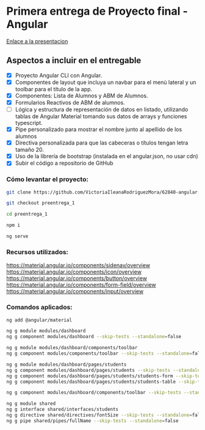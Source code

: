 # Primera entrega de Proyecto final -  Angular


[Enlace a la presentacion](https://docs.google.com/presentation/d/1CiBlc3EzlbjEJRkhxUcj13tfxtDRBIlTLJTB19evs7Y/edit#slide=id.g209c4004a56_0_1029)

## Aspectos a incluir en el entregable

- [x] Proyecto Angular CLI con Angular.
- [x] Componentes de layout que incluya un navbar para el menú lateral y un toolbar para el título de la app.
- [x] Componentes: Lista de Alumnos y ABM de Alumnos.
- [x] Formularios Reactivos de ABM de alumnos.
- [ ] Lógica y estructura de representación de datos en listado, utilizando tablas de Angular Material tomando sus datos de arrays y funciones typescript.
- [x] Pipe personalizado para mostrar el nombre junto al apellido de los alumnos
- [x] Directiva personalizada para que las cabeceras o títulos tengan letra tamaño 20.
- [x] Uso de la librería de bootstrap (instalada en el angular.json, no usar cdn)
- [x] Subir el código a repositorio de GitHub

### Cómo levantar el proyecto:
```bash
git clone https://github.com/VictoriaIleanaRodriguezMora/62840-angular.git

git checkout preentrega_1

cd preentrega_1

npm i

ng serve
```
### Recursos utilizados:
https://material.angular.io/components/sidenav/overview
https://material.angular.io/components/icon/overview
https://material.angular.io/components/button/overview
https://material.angular.io/components/form-field/overview
https://material.angular.io/components/input/overview

### Comandos aplicados:
```bash
ng add @angular/material

ng g module modules/dashboard
ng g component modules/dashboard --skip-tests --standalone=false

ng g module modules/dashboard/components/toolbar
ng g component modules/components/toolbar --skip-tests --standalone=false

ng g module modules/dashboard/pages/students
ng g component modules/dashboard/pages/students --skip-tests --standalone=false
ng g component modules/dashboard/pages/students/students-form --skip-tests --standalone=false
ng g component modules/dashboard/pages/students/students-table --skip-tests --standalone=false

ng g component modules/dashboard/components/toolbar --skip-tests --standalone=false

ng g module shared
ng g interface shared/interfaces/students 
ng g directive shared/directives/fontSize --skip-tests --standalone=false
ng g pipe shared/pipes/fullName --skip-tests --standalone=false


```